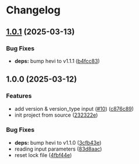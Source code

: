 # Changelog

## [1.0.1](https://github.com/tada5hi/hevi-action/compare/v1.0.0...v1.0.1) (2025-03-13)


### Bug Fixes

* **deps:** bump hevi to v1.1.1 ([b4fcc83](https://github.com/tada5hi/hevi-action/commit/b4fcc83b5e9d23afcdd59a35773aac122844d666))

## 1.0.0 (2025-03-12)


### Features

* add version & version_type input ([#10](https://github.com/tada5hi/hevi-action/issues/10)) ([c876c89](https://github.com/tada5hi/hevi-action/commit/c876c891814f5cbd281feaf3dace7adbe1ebf23f))
* init project from source ([232322e](https://github.com/tada5hi/hevi-action/commit/232322e451a84bfb356b23d565c319c74d214a9a))


### Bug Fixes

* **deps:** bump hevi to v1.1.0 ([3cfb43e](https://github.com/tada5hi/hevi-action/commit/3cfb43ef294392464b69359b60a0f03e02cccc87))
* reading input parameters ([83d8aac](https://github.com/tada5hi/hevi-action/commit/83d8aac0503fcddc73520f3a8084322aa332b90d))
* reset lock file ([4fbf44e](https://github.com/tada5hi/hevi-action/commit/4fbf44e97e18b6e25dad2c16198b47e459197288))
